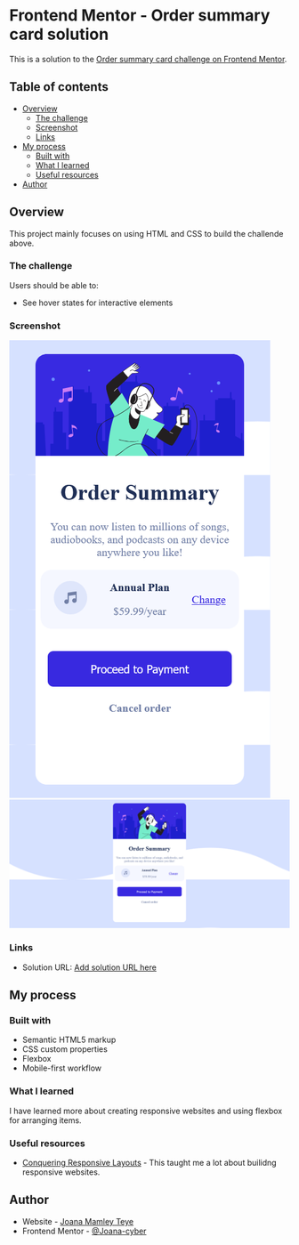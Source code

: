# Frontend Mentor - Order summary card solution

This is a solution to the [Order summary card challenge on Frontend Mentor](https://www.frontendmentor.io/challenges/order-summary-component-QlPmajDUj). 

## Table of contents

- [Overview](#overview)
  - [The challenge](#the-challenge)
  - [Screenshot](#screenshot)
  - [Links](#links)
- [My process](#my-process)
  - [Built with](#built-with)
  - [What I learned](#what-i-learned)
  - [Useful resources](#useful-resources)
- [Author](#author)

## Overview
This project mainly focuses on using HTML and CSS to build the challende above.

### The challenge

Users should be able to:

- See hover states for interactive elements

### Screenshot
![Implementation of Mobile design](./solution_pics/Mobile_interface.png)
![Implementation of Desktop design](./solution_pics/Desktop_interface.png)


### Links

- Solution URL: [Add solution URL here](https://your-solution-url.com)
<!-- - Live Site URL: [Add live site URL here](https://your-live-site-url.com) -->

## My process

### Built with

- Semantic HTML5 markup
- CSS custom properties
- Flexbox
- Mobile-first workflow


### What I learned
I have learned more about creating responsive websites and using flexbox for arranging items. 



### Useful resources

- [Conquering Responsive Layouts](https://courses.kevinpowell.co/conquering-responsive-layouts) - This taught me a lot about builidng responsive websites.



## Author

- Website - [Joana Mamley Teye](#)
- Frontend Mentor - [@Joana-cyber](https://www.frontendmentor.io/profile/Joana-cyber)